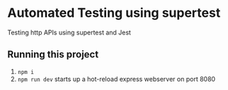 # Automated Testing using supertest

Testing http APIs using supertest and Jest

## Running this project

1. `npm i`
2. `npm run dev` starts up a hot-reload express webserver on port 8080

